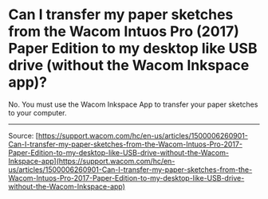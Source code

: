 # Can I transfer my paper sketches from the Wacom Intuos Pro (2017) Paper Edition to my desktop like USB drive (without the Wacom Inkspace app)?

No. You must use the Wacom Inkspace App to transfer your paper sketches to your computer.

---
Source: [https://support.wacom.com/hc/en-us/articles/1500006260901-Can-I-transfer-my-paper-sketches-from-the-Wacom-Intuos-Pro-2017-Paper-Edition-to-my-desktop-like-USB-drive-without-the-Wacom-Inkspace-app](https://support.wacom.com/hc/en-us/articles/1500006260901-Can-I-transfer-my-paper-sketches-from-the-Wacom-Intuos-Pro-2017-Paper-Edition-to-my-desktop-like-USB-drive-without-the-Wacom-Inkspace-app)

